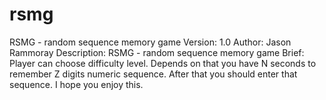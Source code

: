rsmg
====

RSMG - random sequence memory game
Version: 1.0
Author: Jason Rammoray
Description: RSMG - random sequence memory game
Brief: Player can choose difficulty level. Depends on that you have N seconds to remember Z digits numeric sequence. 
After that you should enter that sequence.
I hope you enjoy this.


